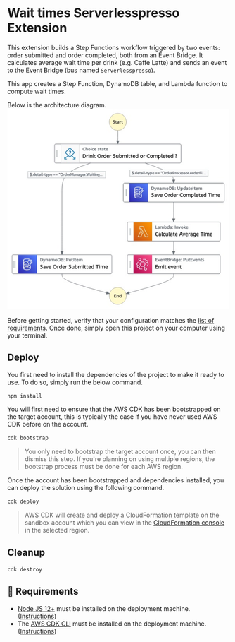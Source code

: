 # Wait times Serverlesspresso Extension

This extension builds a Step Functions workflow triggered by two events: order submitted and order completed, both from an Event Bridge. It calculates average wait time per drink (e.g. Caffe Latte) and sends an event to the Event Bridge (bus named `Serverlesspresso`).

This app creates a Step Function, DynamoDB table, and Lambda function to compute wait times.

Below is the architecture diagram.
![Concept](img/diagram.jpg)

Before getting started, verify that your configuration matches the [list of requirements](#-requirements). Once done, simply open this project on your computer using your terminal.

## Deploy

You first need to install the dependencies of the project to make it ready to use. To do so, simply run the below command.

```bash
npm install
```

You will first need to ensure that the AWS CDK has been bootstrapped on the target account, this is typically the case if you have never used AWS CDK before on the account.

```bash
cdk bootstrap
```

> You only need to bootstrap the target account once, you can then dismiss this step. If you're planning on using multiple regions, the bootstrap process must be done for each AWS region.


Once the account has been bootstrapped and dependencies installed, you can deploy the solution using the following command.

```bash
cdk deploy
```

> AWS CDK will create and deploy a CloudFormation template on the sandbox account which you can view in the [CloudFormation console](https://console.aws.amazon.com/cloudformation/home) in the selected region.

## Cleanup

```bash
cdk destroy
```
## 🎒 Requirements

- [Node JS 12+](https://nodejs.org/en/) must be installed on the deployment machine. ([Instructions](https://nodejs.org/en/download/))
- The [AWS CDK CLI](https://aws.amazon.com/en/cdk/) must be installed on the deployment machine. ([Instructions](https://docs.aws.amazon.com/cdk/latest/guide/getting_started.html))
